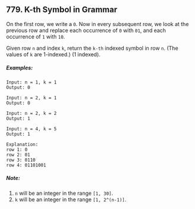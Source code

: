 ## 779. K-th Symbol in Grammar

On the first row, we write a ```0```. Now in every subsequent row, we look at the previous row and replace each occurrence of ```0``` with ```01```, and each occurrence of ```1``` with ```10```.

Given row ```n``` and index ```k```, return the ```k-th``` indexed symbol in row ```n```. (The values of ```k``` are 1-indexed.) (1 indexed).

##### Examples:
```
Input: n = 1, k = 1
Output: 0

Input: n = 2, k = 1
Output: 0

Input: n = 2, k = 2
Output: 1

Input: n = 4, k = 5
Output: 1

Explanation:
row 1: 0
row 2: 01
row 3: 0110
row 4: 01101001
```

##### Note:

1. ```n``` will be an integer in the range ```[1, 30]```.
1. ```k``` will be an integer in the range ```[1, 2^(n-1)]```.